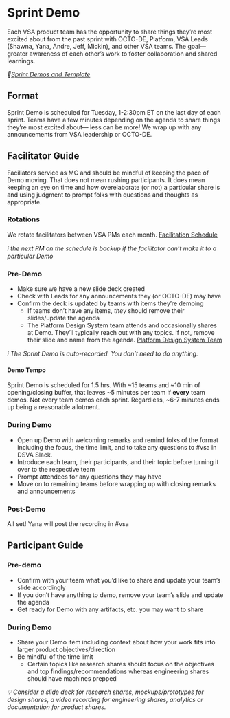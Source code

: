 # Sprint Demo 
Each VSA product team has the opportunity to share things they’re most excited about from the past sprint with OCTO-DE, Platform, VSA Leads (Shawna, Yana, Andre, Jeff, Mickin), and other VSA teams. The goal—greater awareness of each other’s work to foster collaboration and shared learnings.  

_:open_file_folder:[Sprint Demos and Template](https://salientcrgt.sharepoint.com/sites/VSATeam/Shared%20Documents/Forms/AllItems.aspx?id=%2Fsites%2FVSATeam%2FShared%20Documents%2FSprint%20Review%20and%20Demo&viewid=5d571d10%2D43b8%2D4f5f%2D8c44%2D3d78e5892cca)_

## Format
Sprint Demo is scheduled for Tuesday, 1-2:30pm ET on the last day of each sprint. Teams have a few minutes depending on the agenda to share things they’re most excited about— less can be more!​ We wrap up with any announcements from VSA leadership or OCTO-DE. 

## Facilitator Guide

Faciliators service as MC and should be mindful of keeping the pace of Demo moving. That does not mean rushing participants. It does mean keeping an eye on time and how overelaborate (or not) a particular share is and using judgment to prompt folks with questions and thoughts as appropriate.

### Rotations
We rotate facilitators between VSA PMs each month. [Facilitation Schedule](https://docs.google.com/spreadsheets/d/1f4Ld-zXFrTyYv8o2mc1x7CNIc4VEmhCwNOUxoVFW6r4/edit#gid=0)

_:information_source: the next PM on the schedule is backup if the facilitator can’t make it to a particular Demo_

### Pre-Demo
- Make sure we have a new slide deck created
- Check with Leads for any announcements they (or OCTO-DE) may have
- Confirm the deck is updated by teams with items they’re demoing
  - If teams don’t have any items, _they_ should remove their slides/update the agenda
  - The Platform Design System team attends and occasionally shares at Demo. They’ll typically reach out with any topics. If not, remove their slide and name from the agenda. 
[Platform Design System Team](https://vfs.atlassian.net/wiki/spaces/DST/pages/1783005187/Design+System+Team+Charter#Who-we-are)

_:information_source: The Sprint Demo is auto-recorded. You don’t need to do anything._

#### Demo Tempo
Sprint Demo is scheduled for 1.5 hrs. With ~15 teams and ~10 min of opening/closing buffer, that leaves ~5 minutes per team if **every** team demos. Not every team demos each sprint. Regardless, ~6-7 minutes ends up being a reasonable allotment. 

### During Demo
- Open up Demo with welcoming remarks and remind folks of the format including the focus, the time limit, and to take any questions to #vsa in DSVA Slack.  
- Introduce each team, their participants, and their topic before turning it over to the respective team
- Prompt attendees for any questions they may have 
- Move on to remaining teams before wrapping up with closing remarks and announcements

### Post-Demo
All set! Yana will post the recording in #vsa

## Participant Guide

### Pre-demo
- Confirm with your team what you’d like to share and update your team’s slide accordingly 
- If you don’t have anything to demo, remove your team’s slide and update the agenda 
- Get ready for Demo with any artifacts, etc. you may want to share

### During Demo
- Share your Demo item including context about how your work fits into larger product objectives/direction
- Be mindful of the time limit
  - Certain topics like research shares should focus on the objectives and top findings/recommendations whereas engineering shares should have machines prepped

_:bulb: Consider a slide deck for research shares, mockups/prototypes for design shares, a video recording for engineering shares, analytics or documentation for product shares._

